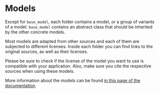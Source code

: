 # Models

Except for `base_model`, each folder contains a model, or a group of variants of a model. `base_model` contains an abstract class that should be inherited by the other concrete models.

Most models are adapted from other sources and each of them are subjected to different licenses. Inside each folder you can find links to the original sources, as well as their licenses.

Please be sure to check if the license of the model you want to use is compatible with your application. Also, make sure you cite the respective sources when using these models.

More information about the models can be found [in this page of the documentation](https://ptlflow.readthedocs.io/en/latest/models/models_list.html).